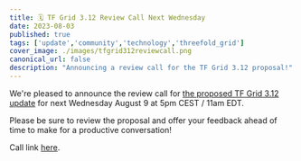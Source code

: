 ```yaml
---
title: 🗓 TF Grid 3.12 Review Call Next Wednesday
date: 2023-08-03
published: true
tags: ['update','community','technology','threefold_grid']
cover_image: ./images/tfgrid312reviewcall.png
canonical_url: false
description: "Announcing a review call for the TF Grid 3.12 proposal!"
---
```


We're pleased to announce the review call for [the proposed TF Grid 3.12 update](https://forum.threefold.io/t/tfgrid-3-12-proposal-and-discussion/4031) for next Wednesday August 9 at 5pm CEST / 11am EDT.

Please be sure to review the proposal and offer your feedback ahead of time to make for a productive conversation!

Call link [here](https://bit.ly/tfcommunitycall).